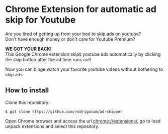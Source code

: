 # Chrome Extension for automatic **ad skip** for Youtube
Are you tired of getting up from your bed to skip ads on youtube?  
Don't have enough money or don't care for Youtube Premium?  

**WE GOT YOUR BACK!**  
This Google Chrome extension skips youtube ads automatically by clicking the skip button after the ad time runs out!

Now you can binge watch your favorite youtube videos without bothering to skip ads  


## How to install
Clone this repository:
```
$ git clone https://github.com/rodrigocam/ad-skipper
```
Open Chrome browser and access the url [chrome://extensions/](chrome://extensions/),
go to load unpack extensions and select this repository.
